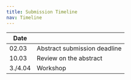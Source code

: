 ```yaml
---
title: Submission Timeline
nav: Timeline
---
```


| **Date** |  |
|---|---|
| 02.03  | Abstract submission deadline |
| 10.03 | Review on the abstract |
| 3./4.04 | Workshop |

